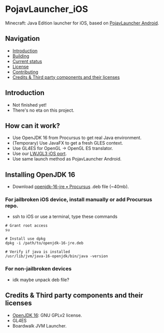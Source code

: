 # PojavLauncher_iOS
Minecraft: Java Edition launcher for iOS, based on [PojavLauncher Android](https://github.com/PojavLauncherTeam/PojavLauncher).

## Navigation
- [Introduction](#introduction)
- [Building](#building)
- [Current status](#current-status)
- [License](#license)
- [Contributing](#contributing)
- [Credits & Third party components and their licenses](#credits--third-party-components-and-their-licenses)

## Introduction
- Not finished yet!
- There's no eta on this project.

## How can it work?
- Use OpenJDK 16 from Procursus to get real Java environment.
- (Temporary) Use JavaFX to get a fresh GLES context.
- Use GL4ES for OpenGL -> OpenGL ES translator.
- Use our [LWJGL3 iOS port](https://github.com/PojavLauncherTeam/lwjgl3).
- Use same launch method as PojavLauncher Android.

## Installing OpenJDK 16
- Download [openjdk-16-jre • Procursus](https://www.ios-repo-updates.com/repository/procursus/package/openjdk-16-jre) .deb file (~40mb).

### For jailbroken iOS device, install manually or add Procursus repo.
- ssh to iOS or use a terminal, type these commands
```
# Grant root access
su

# Install use dpkg
dpkg -i /path/to/openjdk-16-jre.deb

# Verify if java is installed
/usr/lib/jvm/java-16-openjdk/bin/java -version
```

### For non-jailbroken devices
- idk maybe unpack deb file?

## Credits & Third party components and their licenses
- [OpenJDK 16](https://www.ios-repo-updates.com/repository/procursus/package/openjdk-16-jre): GNU GPLv2 license.
- GL4ES
- Boardwalk JVM Launcher.

